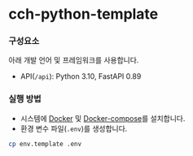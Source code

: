 # cch-python-template

### 구성요소

아래 개발 언어 및 프레임워크를 사용합니다.

- API(`/api`): Python 3.10, FastAPI 0.89

### 실행 방법

- 시스템에 [Docker](https://docs.docker.com/engine/install/) 및 [Docker-compose](https://docs.docker.com/compose/install/)를 설치합니다.
- 환경 변수 파일(`.env`)를 생성합니다. 
```bash
cp env.template .env
```